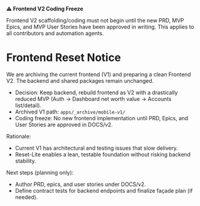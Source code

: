**⚠️ Frontend V2 Coding Freeze**

Frontend V2 scaffolding/coding must not begin until the new PRD, MVP Epics, and MVP User Stories have been approved in writing. This applies to all contributors and automation agents.

# Frontend Reset Notice

We are archiving the current frontend (V1) and preparing a clean Frontend V2. The backend and shared packages remain unchanged.

- Decision: Keep backend, rebuild frontend as V2 with a drastically reduced MVP (Auth → Dashboard net worth value → Accounts list/detail).
- Archived V1 path: `apps/_archive/mobile-v1/`
- Coding freeze: No new frontend implementation until PRD, Epics, and User Stories are approved in DOCS/v2.

Rationale:
- Current V1 has architectural and testing issues that slow delivery.
- Reset-Lite enables a lean, testable foundation without risking backend stability.

Next steps (planning only):
- Author PRD, epics, and user stories under DOCS/v2.
- Define contract tests for backend endpoints and finalize façade plan (if needed).

